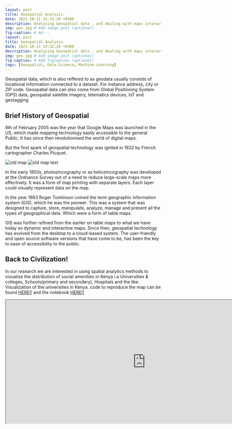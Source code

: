 ```yaml
---
layout: post
title: Geospatial Analysis.
date: 2021-10-21 15:32:20 +0300
description: Analyzing Geospatial data , and dealing with maps interactively. # Add post description (optional)
img: geo.jpg # Add image post (optional)
fig-caption: # Ad---
layout: post
title: Geospatial Analysis.
date: 2021-10-21 15:32:20 +0300
description: Analyzing Geospatial data , and dealing with maps interactively. # Add post description (optional)
img: geo.jpg # Add image post (optional)
fig-caption: # Add figcaption (optional)
tags: [Geospatial, Data-Science, Machine-Learning]
---
```


Geospatial data, which is also reffered to as geodata usually consists of locational information connected to a dataset. For instance address, city or ZIP code. Geospatial data can also come from Global Positioning System (GPS) data, geospatial satellite imagery, telematics devices, IoT and geotagging
## Brief History of Geospatial
8th of February 2005 was the year that Google Maps was launched in the US, which made mapping technology easily accessible to the general Public. It has since then revolutionised the world of digital maps.

But the first spark of geospatial technology was ignited in 1832 by French cartographer Charles Picquet. 


![old map]({{site.baseurl}}/assets/img/1832.png) ![old map text]({{site.baseurl}}/assets/img/1832-1.png)

In the early 1850s, photozincography or as heliozincography was developed at the Ordnance Survey out of a need to reduce large-scale maps more effectively. It was a form of map printing with separate layers. Each layer could visually represent data on the map.

In the year 1963 Roger Tomlinson coined the term geographic information system (GIS), which he was the pioneer. This was a system that was designed to capture, store, manipulate, analyze, manage and present all the types of geographical data. Which were a form of table maps.

GIS was further refined from the earlier on table maps to what we have today as dynamic and interactive maps. Since then, geospatial technology has evolved from the desktop to a cloud-based system. The user-friendly and open source software versions that have come to be, has been the key to ease of accessibility to the public.

## Back to Civilization!

In our research we are interested in using spatial analytics methods to visualize the distribution of social amenities in Kenya i.e Universities & colleges, Schools(primary and secondary), Hospitals and the like.
Visualization of the universities in Kenya. code to reproduce the map can be found [HERE!!](https://github.com/SirWilliam254/Geospatial-analysis/blob/main/kenyan-universities.py) and the notebook [HERE!!](https://github.com/SirWilliam254/Geospatial-analysis/blob/main/geospatial-kenyan-universities.ipynb)

<iframe src="https://www.kaggleusercontent.com/kf/77684997/eyJhbGciOiJkaXIiLCJlbmMiOiJBMTI4Q0JDLUhTMjU2In0..v6-pRH40vhS7NU20CQjTXg.MQRa5LR9bqEXwGxUHmh--Bai2ceUgz4p8Dyl91BN_BHDXiNwITGmo4bOKr-_CgaadqemE4OkCMxcwWFHK3ULQlQ3LmQ0g_EYmbpP9AOcbUPRh2Cn2gTCIYNd5A9UmTGNY2TKvThfcnXFAcIFkQNxcUH9zGTKt3L1EJAzHdP1nqnIfo3-01M28f9a9Ks2H1SHCPs1NKzh34FVhqpVMZW_jbJdKm_uVxc8onBYqUa7DaScQbtBF1IZ_T791cgCq3pXmwuOF05UJYQNDzXe9enapaowrZGmM7-Rvp58mnxo_E6huGZGSw3Jyu2CQnQLCRq4DZWrj1fscEbIaix5Jiwe1zNolCZza7I6bj7lCU2lrOqEqUnDapZoh9FJB8VWJ3Q25W0Cb1U8mehnrQx_bzqD-70Q2XQkc_rtPATvVwAhXnQQTSzDU8ac2UCx4TM2W3Q9GOnj7oGeOcF0r2CuZx2LgeDJaRiLit1yOLwis4O7tt1zn4VDcOYLQrSWJ3EmsKzxzyMqFdA7dkGAndNFOgk7vOk8amTW1_TRoz75Z1nCSC1-3fep5sN7NDZQuoDSDHCIec9Tr9IaUFzxCIH_rX7AlIK-Kf6QygTxwa1zGkSA6hpR1fhhczBBxaoPGvmVAP5ZxNBkQrnU-CHySQAu7_aQTOnBeIe68_8zczOnlCeLhV4.EgPj-fl8Fi8EDbGPcO0xuA/uni.html" width="900" height="400"></iframe>
